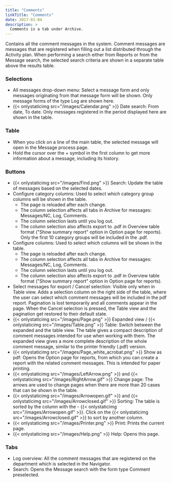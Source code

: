 ```yaml
---
title: "Comments"
linkTitle: "Comments"
date: 2017-01-04
description: >
  Comments is a tab under Archive.
---
```

Contains all the comment messages in the system. Comment messages are messages that are registered when filling out a list distributed through the Activity plan. When performing a search either from Reports or from the Message search, the selected search criteria are shown in a separate table above the results table.

### Selections

- All messages drop-down menu: Select a message form and only messages originating from that message form will be shown. Only message forms of the type Log are shown here.
- {{< onlystaticimg src="/images/Calendar.png" >}} Date search: From date, To date. Only messages registered in the period displayed here are shown in the table.

### Table

- When you click on a line of the main table, the selected message will open in the Message process page.
- Hold the cursor over the + symbol in the first column to get more information about a message, including its history.

### Buttons

- {{< onlystaticimg src="/images/Find.png" >}} Search: Update the table of messages based on the selected dates.
- Configure category columns: Used to select which category group columns will be shown in the table.
  - The page is reloaded after each change.
  - The column selection affects all tabs in Archive for messages: Messages/NC, Log, Comments.
  - The column selection lasts until you log out.
  - The column selection also affects export to .pdf in Overview table format ("Show summary report" option in Option page for reports). Only the first 10 category groups will be included in the .pdf.
- Configure columns: Used to select which columns will be shown in the table.
  - The page is reloaded after each change.
  - The column selection affects all tabs in Archive for messages: Messages/NC, Log, Comments.
  - The column selection lasts until you log out.
  - The column selection also affects export to .pdf in Overview table format ("Show summary report" option in Option page for reports).
- Select messages for export / Cancel selection: Visible only when in Table view. Adds a selection column on the right side of the table, where the user can select which comment messages will be included in the pdf report. Pagination is lost temporarily and all comments appear in the page. When the Cancel selection is pressed, the Table view and the pagination get restored to their default state.
- {{< onlystaticimg src="/images/Page.png" >}} Expanded view / {{< onlystaticimg src="/images/Table.png" >}} Table: Switch between the expanded and the table view. The table gives a compact description of comment messages intended for use when working with them. The expanded view gives a more complete description of the whole comment message, similar to the printer friendly (.pdf) version.
- {{< onlystaticimg src="/images/Page_white_acrobat.png" >}} Show as pdf: Opens the Option page for reports, from which you can create a report with the related comment messages. This is intended for paper printing.
- {{< onlystaticimg src="/images/LeftArrow.png" >}} and {{< onlystaticimg src="/images/RightArrow.gif" >}} Change page: The arrows are used to change pages when there are more than 20 cases that can be shown in the table.
- {{< onlystaticimg src="/images/Arrowopen.gif" >}} and {{< onlystaticimg src="/images/Arrowclosed.gif" >}} Sorting: The table is sorted by the column with the - {{< onlystaticimg src="/images/Arrowopen.gif" >}}. Click on the {{< onlystaticimg src="/images/Arrowclosed.gif" >}} to sort by another column.
- {{< onlystaticimg src="/images/Printer.png" >}} Print: Prints the current page.
- {{< onlystaticimg src="/images/Help.png" >}} Help: Opens this page.

### Tabs

- Log overview: All the comment messages that are registered on the department which is selected in the Navigator.
- Search: Opens the Message search with the form type Comment preselected.
